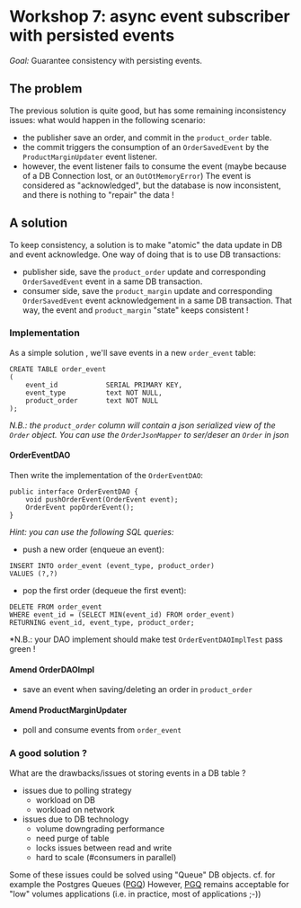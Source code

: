 # Workshop 7: async event subscriber with persisted events

_Goal:_ 
Guarantee consistency with persisting events.


## The problem

The previous solution is quite good, but has some remaining inconsistency issues: 
what would happen in the following scenario:
* the publisher save an order, and commit in the `product_order` table.
* the commit triggers the consumption of an `OrderSavedEvent` by the `ProductMarginUpdater` event listener.
* however, the event listener fails to consume the event (maybe because of a DB Connection lost, or an `OutOtMemoryError`)
The event is considered as "acknowledged", but the database is now inconsistent, and there is nothing to "repair" the data !

## A solution
To keep consistency, a solution is to make "atomic" the data update in DB and event acknowledge. 
One way of doing that is to use DB transactions:
* publisher side, save the `product_order` update and corresponding `OrderSavedEvent` event in a same DB transaction.
* consumer side, save the `product_margin` update and  corresponding `OrderSavedEvent` event acknowledgement in a same DB transaction.
That way, the event and `product_margin` "state" keeps consistent ! 

### Implementation

As a simple solution , we'll save events in a new `order_event` table:
```
CREATE TABLE order_event
(
    event_id            SERIAL PRIMARY KEY,
    event_type          text NOT NULL,
    product_order       text NOT NULL
);
```
*N.B.: the `product_order` column will contain a json serialized view of the `Order` object. You can use the `OrderJsonMapper` to ser/deser an `Order` in json*

#### OrderEventDAO

Then write the implementation of the `OrderEventDAO`:
```
public interface OrderEventDAO {
    void pushOrderEvent(OrderEvent event);
    OrderEvent popOrderEvent();
}
```
*Hint: you can use the following SQL queries:*
* push a new order (enqueue an event):
```
INSERT INTO order_event (event_type, product_order)
VALUES (?,?)
```
* pop the first order (dequeue the first event):
```
DELETE FROM order_event
WHERE event_id = (SELECT MIN(event_id) FROM order_event)
RETURNING event_id, event_type, product_order;
```
*N.B.: your DAO implement should make test `OrderEventDAOImplTest` pass green !

#### Amend OrderDAOImpl
* save an event when saving/deleting an order in `product_order`

#### Amend ProductMarginUpdater
* poll and consume events from `order_event`

### A good solution ?

What are the drawbacks/issues ot storing events in a DB table ? 
* issues due to polling strategy
  - workload on DB
  - workload on network
* issues due to DB technology
  - volume downgrading performance
  - need purge of table
  - locks issues between read and write
  - hard to scale (#consumers in parallel)
 
Some of these issues could be solved using "Queue" DB objects. cf. for example the Postgres Queues ([PGQ](https://wiki.postgresql.org/wiki/PGQ_Tutorial))
However, [PGQ](https://wiki.postgresql.org/wiki/PGQ_Tutorial) remains acceptable for "low" volumes applications (i.e. in practice, most of applications ;-))